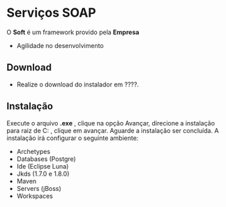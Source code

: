# Serviços SOAP

O **Soft** é um framework provido pela **Empresa**

  - Agilidade no desenvolvimento

## Download

  - Realize o download do instalador em ????.

## Instalação

Execute o arquivo **.exe** , clique na opção Avançar, direcione a instalação para raiz de C: , clique em avançar. Aguarde a instalação ser concluída. A instalação irá configurar o seguinte ambiente:

  - Archetypes
  - Databases (Postgre)
  - Ide (Eclipse Luna)
  - Jkds (1.7.0 e 1.8.0)
  - Maven
  - Servers (jBoss)
  - Workspaces
